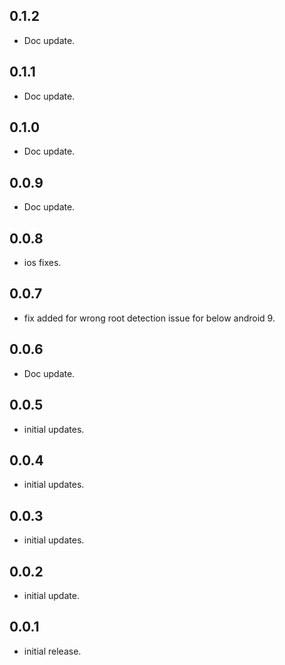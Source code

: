 ## 0.1.2

* Doc update.

## 0.1.1

* Doc update.

## 0.1.0

* Doc update.

## 0.0.9

* Doc update.

## 0.0.8

* ios fixes.

## 0.0.7

* fix added for wrong root detection issue for below android 9.

## 0.0.6

* Doc update.

## 0.0.5

* initial updates.

## 0.0.4

* initial updates.

## 0.0.3

* initial updates.

## 0.0.2

* initial update.

## 0.0.1

* initial release.
